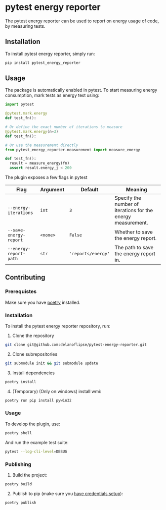 # pytest energy reporter

The pytest energy reporter can be used to report on energy usage of code, by measuring tests.

## Installation

To install pytest energy reporter, simply run:

```bash
pip install pytest_energy_reporter
```

## Usage

The package is automatically enabled in pytest. To start measuring energy consumption, mark tests as energy test using:

```python
import pytest

@pytest.mark.energy
def test_fn():

# Or define the exact number of iterations to measure
@pytest.mark.energy(n=3)
def test_fn():

# Or use the measurement directly
from pytest_energy_reporter.measurement import measure_energy

def test_fn():
  result = measure_energy(fn)
  assert result.energy_j < 200
```

The plugin exposes a few flags in pytest

| Flag | Argument | Default | Meaning |
| --- | --- | --- | --- |
| `--energy-iterations` | `int` | `3` |  Specify the number of iterations for the energy measurement. |
| `--save-energy-report` | `<none>` | `False` | Whether to save the energy report.
| `--energy-report-path` | `str` | `'reports/energy'` | The path to save the energy report in.

## Contributing

### Prerequistes

Make sure you have [poetry](https://python-poetry.org/) installed.

### Installation

To install the pytest energy reporter repository, run:

1. Clone the repository
```bash
git clone git@github.com:delanoflipse/pytest-energy-reporter.git
```

2. Clone subrepositories

```bash
git submodule init && git submodule update
```

3. Install dependencies 
```bash
poetry install
```

4. (Temporary) (Only on windows) install wmi:
```bash
poetry run pip install pywin32
```

### Usage

To develop the plugin, use:

```bash
poetry shell
```

And run the example test suite:

```bash
pytest --log-cli-level=DEBUG
```

### Publishing

1. Build the project:

```bash
poetry build
```
2. Publish to pip (make sure you [have credentials setup](https://python-poetry.org/docs/repositories/#configuring-credentials)):
```bash
poetry publish
```